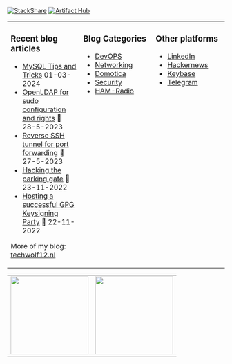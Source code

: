 [![StackShare](http://img.shields.io/badge/tech-stack-0690fa.svg?style=flat)](https://stackshare.io/techwolf12/my-stack) [![Artifact Hub](https://img.shields.io/endpoint?url=https://artifacthub.io/badge/repository/techwolf12)](https://artifacthub.io/packages/search?repo=techwolf12)

<table><tr><td valign="top" width="33%">

### Recent blog articles
* [MySQL Tips and Tricks](https://techwolf12.nl/blog/mysql-tips-and-tricks/) 01-03-2024
* [OpenLDAP for sudo configuration and rights](https://techwolf12.nl/blog/openldap-sudo-configuration-and-rights) 📅 28-5-2023
* [Reverse SSH tunnel for port forwarding](https://techwolf12.nl/blog/reverse-ssh-tunnel-port-forwarding) 📅 27-5-2023
* [Hacking the parking gate](https://engineering.q42.nl/parking-hack/) 📅 23-11-2022
* [Hosting a successful GPG Keysigning Party](https://techwolf12.nl/blog/hosting-successful-gpg-keysigning-party) 📅 22-11-2022

More of my blog: [techwolf12.nl](https://techwolf12.nl/blog)
</td><td valign="top" width="33%">

### Blog Categories
* [DevOPS](https://techwolf12.nl/tag/devops)
* [Networking](https://techwolf12.nl/tag/networking)
* [Domotica](https://techwolf12.nl/tag/domotica)
* [Security](https://techwolf12.nl/tag/security)
* [HAM-Radio](https://techwolf12.nl/tag/ham-radio)

</td><td valign="top" width="33%">

### Other platforms
* [LinkedIn](https://www.linkedin.com/in/techwolf12)
* [Hackernews](https://news.ycombinator.com/user?id=techwolf12)
* [Keybase](https://keybase.io/techwolf12)
* [Telegram](https://t.me/techwolf12)
</td></tr></table>

<table><tr><td valign="top" width="50%">
  <img height="180em" src="https://github-readme-stats-g6tq-673v6fuxu-techwolf12.vercel.app/api?username=techwolf12&count_private=true&hide_rank=true&show_icons=true&theme=cobalt" />
</td><td valign="top" width="50%">
  <img height="180em" src="https://github-readme-stats-phi-nine-77.vercel.app/api/top-langs/?username=techwolf12&layout=compact&langs_count=5&hide=jupyter%20notebook,html,Dockerfile&theme=cobalt" />
</td></table>
